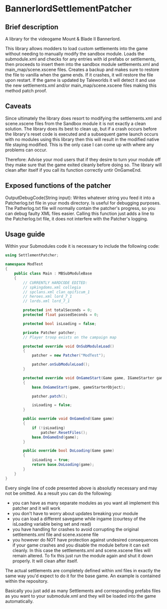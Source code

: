 # BannerlordSettlementPatcher
## Brief description
A library for the videogame Mount & Blade II Bannerlord.

This library allows modders to load custom settlements into the game without needing to manually modify the sandbox module. Loads the submodule.xml and checks for any entries with id prefabs or settlements, then proceeds to insert them into the sandbox module settlements.xml and main_map/scene.xscene files. Creates a backup and makes sure to restore the file to vanilla when the game ends. If it crashes, it will restore the file upon restart. If the game is updated by Taleworlds it will detect it and use the new settlements.xml and/or main_map/scene.xscene files making this method patch proof.

## Caveats
Since ultimately the library does resort to modifying the settlements.xml and scene.xscene files from the Sandbox module it is not exactly a clean solution. The library does its best to clean up, but if a crash occurs before the library's reset code is executed and a subsequent game launch occurs with no modules using this library then this will result in the modified native file staying modified. This is the only case I can come up with where any problems can occur. 

Therefore: Advise your mod users that if they desire to turn your module off they make sure that the game exited cleanly before doing so. The library will clean after itself if you call its function correctly untir OnGameEnd.

## Exposed functions of the patcher

OutputDebugCode(String input): Writes whatever string you feed it into a Patcherlog.txt file in your mods directory. Is useful for debugging purposes. The Patherlog.txt file will normally contain the patcher's progress, so you can debug faulty XML files easier. Calling this function just adds a line to the Patcherlog.txt file, it does not interfere with the Patcher's logging. 


## Usage guide

Within your Submodules code it is necessary to include the following code:
```C#
using SettlementPatcher;

namespace ModTest
{
    public class Main : MBSubModuleBase
    {
        // CURRENTLY HARDCODE EDITED:
        // spkingdoms.xml collegia
        // spclans.xml clan_opificum_1
        // heroes.xml lord_7_1
        // lords.xml lord_7_1

        protected int totalSeconds = 0;
        protected float passedSeconds = 0;

        protected bool isLoading = false;

        private Patcher patcher;
        // Player troop exists on the campaign map

        protected override void OnSubModuleLoad()
        {
            patcher = new Patcher("ModTest");

            patcher.onSubModuleLoad();
        }

        protected override void OnGameStart(Game game, IGameStarter gameStarterObject)
        {
            base.OnGameStart(game, gameStarterObject);

            patcher.patch();

            isLoading = false;
        }        

        public override void OnGameEnd(Game game)
        {
            if (!isLoading)
                patcher.ResetFiles();
            base.OnGameEnd(game);
        }

        public override bool DoLoading(Game game)
        {
            isLoading = true;
            return base.DoLoading(game);
        }
    }
}
```
Every single line of code presented above is absolutly necessary and may not be omitted.
As a result you can do the following:
* you can have as many separate modules as you want all implement this patcher and it will work
* you don't have to worry about updates breaking your module
* you can load a different savegame while ingame (courtesy of the isLoading variable being set and read)
* you have handling for crashes to avoid corrupting the original settlements.xml file and scene.xscene file
* you however do NOT have protection against undesired consequences if your game crashes and you disable the module before it can exit cleanly. In this case the settlements.xml and scene.xscene files will remain altered. To fix this just run the module again and shut it down properly. It will clean after itself.

The actual settlements are completely defined within xml files in exactly the same way you'd expect to do it for the base game. An example is contained within the repository.


Basically you just add as many Settlements and corresponding prefabs files as you want to your submodule.xml and they will be loaded into the game automatically. 

